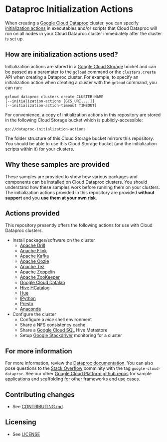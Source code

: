 # Dataproc Initialization Actions

When creating a [Google Cloud Dataproc](https://cloud.google.com/dataproc/) cluster, you can specify [initialization actions](https://cloud.google.com/dataproc/init-actions) in executables and/or scripts that Cloud Dataproc will run on all nodes in your Cloud Dataproc cluster immediately after the cluster is set up.

## How are initialization actions used?
Initialization actions are stored in a [Google Cloud Storage](https://cloud.google.com/storage) bucket and can be passed as a paramater to the `gcloud` command or the `clusters.create` API when creating a Dataproc cluster. For example, to specify an initialization action when creating a cluster with the `gcloud` command, you can run:

    gcloud dataproc clusters create CLUSTER-NAME
    [--initialization-actions [GCS_URI,...]]
    [--initialization-action-timeout TIMEOUT]

For convenience, a copy of initialization actions in this repository are stored in the following Cloud Storage bucket which is publicly-accessible:

    gs://dataproc-initialization-actions

The folder structure of this Cloud Storage bucket mirrors this repository. You should be able to use this Cloud Storage bucket (and the initialization scripts within it) for your clusters.

## Why these samples are provided
These samples are provided to show how various packages and components can be installed on Cloud Dataproc clusters. You should understand how these samples work before running them on your clusters. The initialization actions provided in this repository are provided **without support** and you **use them at your own risk**.

## Actions provided
This repository presently offers the following actions for use with Cloud Dataproc clusters.

* Install packages/software on the cluster
  * [Apache Drill](http://drill.apache.org)
  * [Apache Flink](http://flink.apache.org)
  * [Apache Kafka](http://kafka.apache.org)
  * [Apache Oozie](http://oozie.apache.org)
  * [Apache Tez](http://tez.apache.org)
  * [Apache Zeppelin](http://zeppelin.apache.org)
  * [Apache ZooKeeper](http://zookeeper.apache.org)
  * [Google Cloud Datalab](https://cloud.google.com/datalab/)
  * [Hive HCatalog](https://cwiki.apache.org/confluence/display/Hive/HCatalog)
  * [Hue](http://gethue.com)
  * [IPython](http://ipython.org)
  * [Presto](http://prestodb.io)
  * [Anaconda](https://www.continuum.io/why-anaconda)
* Configure the cluster
  * Configure a *nice* shell environment
  * Share a NFS consistency cache
  * Share a [Google Cloud SQL](https://cloud.google.com/sql/) Hive Metastore
  * Setup [Google Stackdriver](https://cloud.google.com/stackdriver/) monitoring for a cluster

## For more information
For more information, review the [Dataproc documentation](https://cloud.google.com/dataproc/init-actions). You can also pose questions to the [Stack Overflow](http://www.stackoverflow.com) comminity with the tag `google-cloud-dataproc`.
See our other [Google Cloud Platform github
repos](https://github.com/GoogleCloudPlatform) for sample applications and
scaffolding for other frameworks and use cases.


## Contributing changes

* See [CONTRIBUTING.md](CONTRIBUTING.md)

## Licensing

* See [LICENSE](LICENSE)
